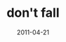 ---
layout: base.njk
title : 'don&#39;t fall' 
view_title : 'don&#39;t fall' 
year : '2011' 
date : '2011-04-21' 
img_file : '/drawing/dontfall.png' 
html_file : 'dontfall' 
next_html : 'doiworrytoomuch.html' 
year_order : '21' 
permalink : "title/{{html_file}}.html"
---